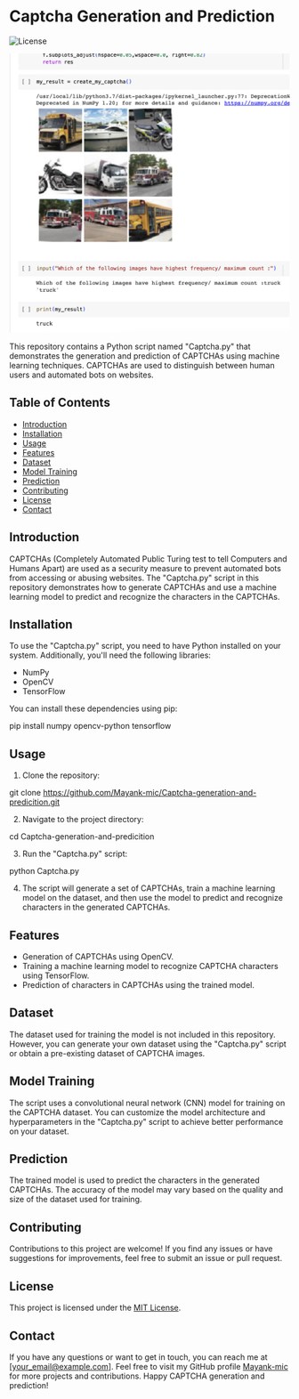 # Captcha Generation and Prediction

![License](https://img.shields.io/badge/license-MIT-blue.svg)

![alt img](https://github.com/Mayank-mic/Captcha-generation-and-predicition/blob/main/Screenshot%202023-07-28%20at%2011.00.25%20PM.png)

This repository contains a Python script named "Captcha.py" that demonstrates the generation and prediction of CAPTCHAs using machine learning techniques. CAPTCHAs are used to distinguish between human users and automated bots on websites.

## Table of Contents

- [Introduction](#introduction)
- [Installation](#installation)
- [Usage](#usage)
- [Features](#features)
- [Dataset](#dataset)
- [Model Training](#model-training)
- [Prediction](#prediction)
- [Contributing](#contributing)
- [License](#license)
- [Contact](#contact)

## Introduction

CAPTCHAs (Completely Automated Public Turing test to tell Computers and Humans Apart) are used as a security measure to prevent automated bots from accessing or abusing websites. The "Captcha.py" script in this repository demonstrates how to generate CAPTCHAs and use a machine learning model to predict and recognize the characters in the CAPTCHAs.

## Installation

To use the "Captcha.py" script, you need to have Python installed on your system. Additionally, you'll need the following libraries:

- NumPy
- OpenCV
- TensorFlow

You can install these dependencies using pip:

pip install numpy opencv-python tensorflow



## Usage

1. Clone the repository:

git clone https://github.com/Mayank-mic/Captcha-generation-and-predicition.git


2. Navigate to the project directory:

cd Captcha-generation-and-predicition


3. Run the "Captcha.py" script:

python Captcha.py


4. The script will generate a set of CAPTCHAs, train a machine learning model on the dataset, and then use the model to predict and recognize characters in the generated CAPTCHAs.

## Features

- Generation of CAPTCHAs using OpenCV.
- Training a machine learning model to recognize CAPTCHA characters using TensorFlow.
- Prediction of characters in CAPTCHAs using the trained model.

## Dataset

The dataset used for training the model is not included in this repository. However, you can generate your own dataset using the "Captcha.py" script or obtain a pre-existing dataset of CAPTCHA images.

## Model Training

The script uses a convolutional neural network (CNN) model for training on the CAPTCHA dataset. You can customize the model architecture and hyperparameters in the "Captcha.py" script to achieve better performance on your dataset.

## Prediction

The trained model is used to predict the characters in the generated CAPTCHAs. The accuracy of the model may vary based on the quality and size of the dataset used for training.

## Contributing

Contributions to this project are welcome! If you find any issues or have suggestions for improvements, feel free to submit an issue or pull request.

## License

This project is licensed under the [MIT License](LICENSE).

## Contact

If you have any questions or want to get in touch, you can reach me at [your_email@example.com]. Feel free to visit my GitHub profile [Mayank-mic](https://github.com/Mayank-mic) for more projects and contributions. Happy CAPTCHA generation and prediction!
